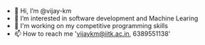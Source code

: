 - 👋 Hi, I’m @vijay-km
- 👀 I’m interested in software development and Machine Learing
- 🌱 I'm working on my competitive programming skills  
- 📫 How to reach me 'vijaykm@iitk.ac.in, 6389551138'

<!---
vijay-km/vijay-km is a ✨ special ✨ repository because its `README.md` (this file) appears on your GitHub profile.
You can click the Preview link to take a look at your changes.
--->
